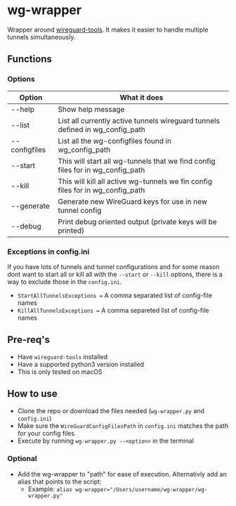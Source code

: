 # wg-wrapper
Wrapper around [wireguard-tools](https://www.wireguard.com/install/). It makes it easier to handle multiple tunnels simultaneously.

## Functions

### Options
| Option        | What it does                                                                  |
|---------------|-------------------------------------------------------------------------------|
| --help        | Show help message                                                             |
| --list        | List all currently active tunnels wireguard tunnels defined in wg_config_path |
| --configfiles | List all the wg-configfiles found in wg_config_path                           |
| --start       | This will start all wg-tunnels that we find config files for in wg_config_path|
| --kill        | This will kill all active wg-tunnels we fin config files for in wg_config_path|
| --generate    | Generate new WireGuard keys for use in new tunnel config                      |
| --debug       | Print debug oriented output (private keys will be printed)                    |

### Exceptions in config.ini
If you have lots of tunnels and tunnel configurations and for some reason dont want to start all or kill all with the `--start` or `--kill` options, there is a way to exclude those in the `config.ini`.
* `StartAllTunnelsExceptions =` A comma separated list of config-file names
* `KillAllTunnelsExceptions =` A comma separeted list of config-file names

## Pre-req's
* Have `wireguard-tools` installed
* Have a supported python3 version installed
* This is only tested on macOS

## How to use
* Clone the repo or download the files needed (`wg-wrapper.py` and `config.ini`)
* Make sure the `WireGuardConfigFilesPath` in `config.ini` matches the path for your config files
* Execute by running `wg-wrapper.py --<option>` in the terminal

### Optional
* Add the wg-wrapper to "path" for ease of execution. Alternativly add an alias that points to the script:
    * Example: `alias wg-wrapper="/Users/username/wg-wrapper/wg-wrapper.py"`